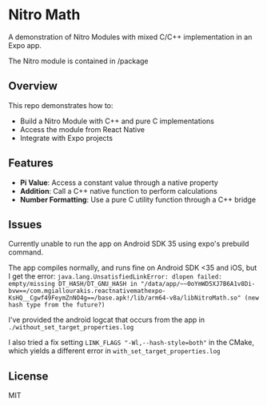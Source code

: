# Nitro Math

A demonstration of Nitro Modules with mixed C/C++ implementation in an Expo app.

The Nitro module is contained in /package

## Overview

This repo demonstrates how to:
- Build a Nitro Module with C++ and pure C implementations
- Access the module from React Native
- Integrate with Expo projects

## Features

- **Pi Value**: Access a constant value through a native property
- **Addition**: Call a C++ native function to perform calculations
- **Number Formatting**: Use a pure C utility function through a C++ bridge

## Issues

Currently unable to run the app on Android SDK 35 using expo's prebuild command.

The app compiles normally, and runs fine on Android SDK <35 and iOS, but I get the error: `java.lang.UnsatisfiedLinkError: dlopen failed: empty/missing DT_HASH/DT_GNU_HASH in "/data/app/~~0oYmWD5XJ7B6A1v8Di-bvw==/com.mgiallourakis.reactnativemathexpo-KsHQ__Cgwf49FeymZnNO4g==/base.apk!/lib/arm64-v8a/libNitroMath.so" (new hash type from the future?)`

I've provided the android logcat that occurs from the app in `./without_set_target_properties.log`

I also tried a fix setting `LINK_FLAGS "-Wl,--hash-style=both"` in the CMake, which yields a different error in `with_set_target_properties.log`

## License

MIT
